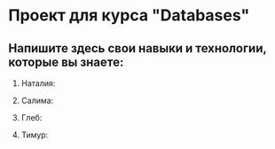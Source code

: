 # Проект для курса "Databases"
Напишите здесь свои навыки и технологии, которые вы знаете:
--------------------------------------------------------

  1. Наталия:

  2. Салима:

  3. Глеб:

  4. Тимур:
